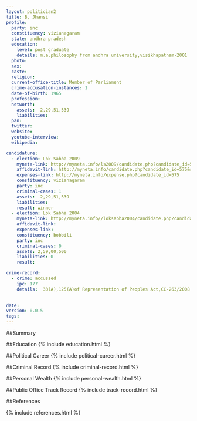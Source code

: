 ```yaml
---
layout: politician2
title: B. Jhansi
profile: 
  party: inc
  constituency: vizianagaram
  state: andhra pradesh
  education: 
    level: post graduate
    details: m.a.philosophy from andhra university,visikhapatnam-2001
  photo: 
  sex: 
  caste: 
  religion: 
  current-office-title: Member of Parliament
  crime-accusation-instances: 1
  date-of-birth: 1965
  profession: 
  networth: 
    assets:  2,29,51,539
    liabilities: 
  pan: 
  twitter: 
  website: 
  youtube-interview: 
  wikipedia: 

candidature: 
  - election: Lok Sabha 2009
    myneta-link: http://myneta.info/ls2009/candidate.php?candidate_id=575
    affidavit-link: http://myneta.info/candidate.php?candidate_id=575&scan=original
    expenses-link: http://myneta.info/expense.php?candidate_id=575
    constituency: vizianagaram 
    party: inc
    criminal-cases: 1
    assets:  2,29,51,539
    liabilities: 
    result: winner 
  - election: Lok Sabha 2004
    myneta-link: http://myneta.info//loksabha2004/candidate.php?candidate_id=43
    affidavit-link: 
    expenses-link: 
    constituency: bobbili 
    party: inc
    criminal-cases: 0
    assets: 2,59,00,500
    liabilities: 0
    result:  

crime-record: 
  - crime: accussed
    ipc: 177
    details:  33(A),125(A)of Representation of Peoples Act,CC-263/2008 Special Judicial 1st Class Magistrate(Excise),Viziangaram,1 Town Police Station,Viziangaram,Viziangaram District,Date 20-04-2007
  

date: 
version: 0.0.5
tags: 
---
```

##Summary


##Education
{% include education.html %}


##Political Career
{% include political-career.html %}


##Criminal Record
{% include criminal-record.html %}


##Personal Wealth
{% include personal-wealth.html %}


##Public Office Track Record
{% include track-record.html %}


##References


{% include references.html %}